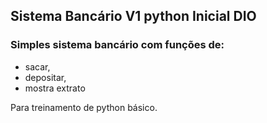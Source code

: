 ## Sistema Bancário V1 python Inicial  DIO

### Simples sistema bancário com funções de:
- sacar,
- depositar,
- mostra extrato

Para treinamento de python básico.
